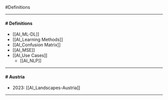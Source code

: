 #Definitions 

---
#### # Definitions

- [[AI_ML-DL]]
- [[AI_Learning Methods]]
- [[AI_Confusion Matrix]]
- [[AI_MSE]]
- [[AI_Use Cases]]
	- [[AI_NLP]]

---
#### # Austria

- 2023: [[AI_Landscapes-Austria]]

---
